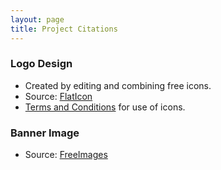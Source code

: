 ```yaml
---
layout: page
title: Project Citations
---
```


### Logo Design
 - Created by editing and combining free icons.
 - Source: [FlatIcon](https://www.flaticon.com/)
 - [Terms and Conditions](https://profile.flaticon.com/license/free) for use of icons.

### Banner Image
 - Source: [FreeImages](https://www.freeimages.com/photo/vegetables-1321535)
